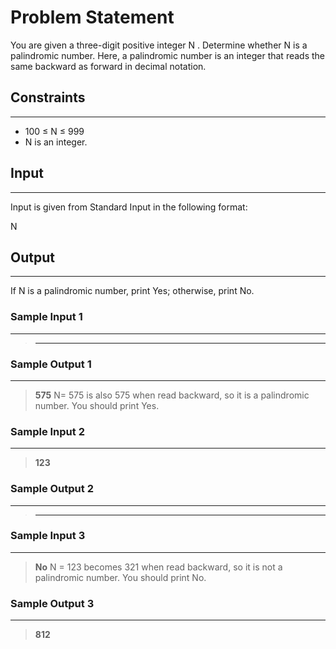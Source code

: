 
# Problem Statement
You are given a three-digit positive integer 
N
.
Determine whether 
N
 is a palindromic number.
Here, a palindromic number is an integer that reads the same backward as forward in decimal notation.

## Constraints
---
* 100
≤
N
≤
999
* N
 is an integer.

## Input
----
Input is given from Standard Input in the following format:

N


## Output
---
If 
N
 is a palindromic number, print Yes; otherwise, print No.

### Sample Input 1
----
> **  **

### Sample Output  1
----
> **575**
N=
575
  is also 
575
 when read backward, so it is a palindromic number. You should print Yes.


 ### Sample Input 2
----
> **123**



### Sample Output  2
----
> ** **

 ### Sample Input 3
----
> **No**
N
=
123
 becomes 
321
 when read backward, so it is not a palindromic number. You should print No.
### Sample Output  3
----
> **812**

